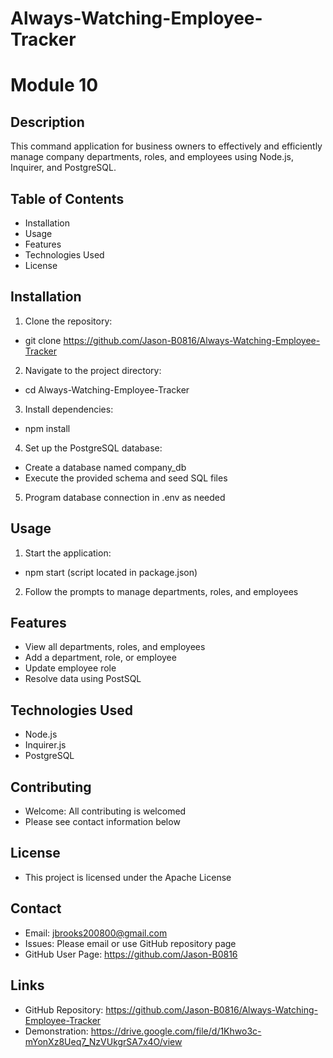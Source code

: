 # Always-Watching-Employee-Tracker
# Module 10

## Description
This command application for business owners to effectively and efficiently manage company departments, roles, and employees using Node.js, Inquirer, and PostgreSQL.

## Table of Contents
* Installation
* Usage 
* Features
* Technologies Used
* License

## Installation
1. Clone the repository:
- git clone https://github.com/Jason-B0816/Always-Watching-Employee-Tracker
2. Navigate to the project directory:
- cd Always-Watching-Employee-Tracker
3. Install dependencies:
- npm install
4. Set up the PostgreSQL database:
  - Create a database named company_db
  - Execute the provided schema and seed SQL files
5. Program database connection in .env as needed

## Usage
1. Start the application:
- npm start (script located in package.json)
2. Follow the prompts to manage departments, roles, and employees

## Features
- View all departments, roles, and employees
- Add a department, role, or employee 
- Update employee role
- Resolve data using PostSQL 

## Technologies Used 
- Node.js
- Inquirer.js
- PostgreSQL

## Contributing
- Welcome: All contributing is welcomed
- Please see contact information below

## License
- This project is licensed under the Apache License

## Contact
- Email: jbrooks200800@gmail.com
- Issues: Please email or use GitHub repository page
- GitHub User Page: https://github.com/Jason-B0816

## Links
- GitHub Repository: https://github.com/Jason-B0816/Always-Watching-Employee-Tracker
- Demonstration: https://drive.google.com/file/d/1Khwo3c-mYonXz8Ueq7_NzVUkgrSA7x4O/view







